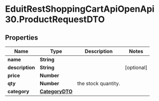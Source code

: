 # EduitRestShoppingCartApiOpenApi30.ProductRequestDTO

## Properties

Name | Type | Description | Notes
------------ | ------------- | ------------- | -------------
**name** | **String** |  | 
**description** | **String** |  | [optional] 
**price** | **Number** |  | 
**qty** | **Number** | the stock quantity. | 
**category** | [**CategoryDTO**](CategoryDTO.md) |  | 


